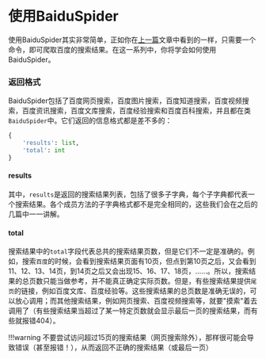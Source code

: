 # 使用BaiduSpider

使用BaiduSpider其实非常简单，正如你在[上一篇](/BaiduSpider/get-started)文章中看到的一样，只需要一个命令，即可爬取百度的搜索结果。在这一系列中，你将学会如何使用BaiduSpider。

### 返回格式
BaiduSpider包括了百度网页搜索，百度图片搜索，百度知道搜索，百度视频搜索，百度资讯搜索，百度文库搜索，百度经验搜索和百度百科搜索，并且都在类`BaiduSpider`中。它们返回的信息格式都是差不多的：

```python
{
    'results': list,
    'total': int
}
```

#### results

其中，`results`是返回的搜索结果列表，包括了很多子字典，每个子字典都代表一个搜索结果。各个成员方法的子字典格式都不是完全相同的，这些我们会在之后的几篇中一一讲解。


#### total
搜索结果中的`total`字段代表总共的搜索结果页数，但是它们不一定是准确的。例如，搜索`百度`的时候，会看到搜索结果页面有10页，但点到第10页之后，又会看到11、12、13、14页，到14页之后又会出现15、16、17、18页，……。所以，搜索结果的总页数只能当做参考，并不能真正确定实际页数。但是，有些搜索结果提供`尾页`的链接，例如百度文库、百度经验等。这些搜索结果的总页数是准确无误的，可以放心调用；而其他搜索结果，例如网页搜索、百度视频搜索等，就要"摸索"着去调用了（有些搜索结果当超过了某一特定页数就会显示最后一页的搜索结果，而有些就报错404）。


!!!warning
    不要尝试访问超过15页的搜索结果（网页搜索除外），那样很可能会导致错误（甚至报错！），从而返回不正确的搜索结果（或最后一页）